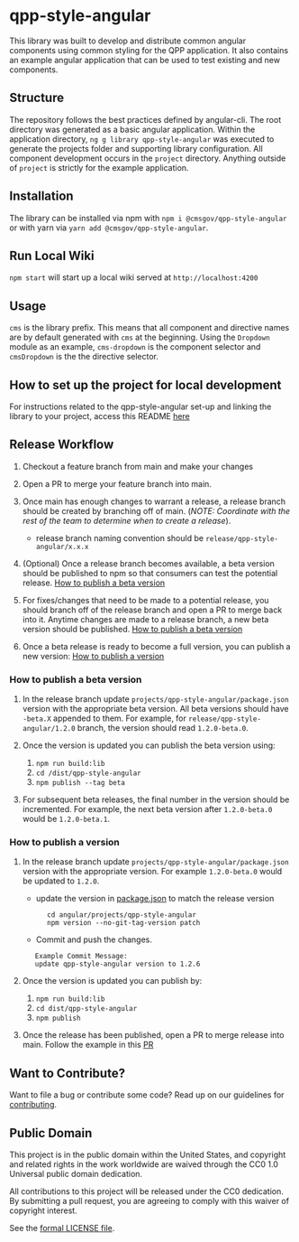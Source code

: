 # qpp-style-angular

This library was built to develop and distribute common angular components using common styling for the QPP application.
It also contains an example angular application that can be used to test existing and new components.

## Structure

The repository follows the best practices defined by angular-cli. The root directory was generated as a basic angular application.
Within the application directory, `ng g library qpp-style-angular` was executed to generate the projects folder and supporting library configuration.
All component development occurs in the `project` directory. Anything outside of `project` is strictly for the example application.

## Installation

The library can be installed via npm with `npm i @cmsgov/qpp-style-angular` or with yarn via `yarn add @cmsgov/qpp-style-angular`.

## Run Local Wiki
`npm start` will start up a local wiki served at `http://localhost:4200`

## Usage

`cms` is the library prefix. This means that all component and directive names are by default generated with `cms` at the beginning. Using the `Dropdown` module as an example, `cms-dropdown` is the component selector and `cmsDropdown` is the the directive selector.

## How to set up the project for local development

For instructions related to the qpp-style-angular set-up and linking the library to your project, access this README [here](./projects/qpp-style-angular/README.md)

## Release Workflow

1. Checkout a feature branch from main and make your changes

2. Open a PR to merge your feature branch into main.

3. Once main has enough changes to warrant a release, a release branch should be created by branching off of main. (_NOTE: Coordinate with the rest of the team to determine when to create a release_).
   - release branch naming convention should be `release/qpp-style-angular/x.x.x`

4. (Optional) Once a release branch becomes available, a beta version should be published to npm so that consumers can test the potential release. [How to publish a beta version](#how-to-publish-a-beta-version)

5. For fixes/changes that need to be made to a potential release, you should branch off of the release branch and open a PR to merge back into it. Anytime changes are made to a release branch, a new beta version should be published. [How to publish a beta version](#how-to-publish-a-beta-version)

6. Once a beta release is ready to become a full version, you can publish a new version: [How to publish a version](#how-to-publish-a-version)


### How to publish a beta version

1. In the release branch update `projects/qpp-style-angular/package.json` version with the appropriate beta version. All beta versions should have `-beta.X` appended to them. For example, for `release/qpp-style-angular/1.2.0` branch, the version should read `1.2.0-beta.0`.
2. Once the version is updated you can publish the beta version using:

    1. `npm run build:lib`
    2. `cd /dist/qpp-style-angular`
    3. `npm publish --tag beta`

3. For subsequent beta releases, the final number in the version should be incremented. For example, the next beta version after `1.2.0-beta.0` would be `1.2.0-beta.1`.

### How to publish a version

1. In the release branch update `projects/qpp-style-angular/package.json` version with the appropriate version. For example `1.2.0-beta.0` would be updated to `1.2.0`.
   - update the version in [package.json](./projects/qpp-style-angular/package.json) to match the release version
   ```shell
         cd angular/projects/qpp-style-angular
         npm version --no-git-tag-version patch
   ```
   - Commit and push the changes.
   ```text
      Example Commit Message:
      update qpp-style-angular version to 1.2.6
   ```
2. Once the version is updated you can publish by:

    1. `npm run build:lib`
    2. `cd dist/qpp-style-angular`
    3. `npm publish`
3. Once the release has been published, open a PR to merge release into main. Follow the example in this [PR](https://github.com/CMSgov/qpp-style/pull/874)

## Want to Contribute?

Want to file a bug or contribute some code? Read up on our guidelines for [contributing].

[contributing]: /.github/CONTRIBUTING.md

## Public Domain
This project is in the public domain within the United States, and copyright and related rights in the work worldwide are waived
through the CC0 1.0 Universal public domain dedication.

All contributions to this project will be released under the CC0 dedication. By submitting a pull request, you are agreeing to
comply with this waiver of copyright interest.

See the [formal LICENSE file](/LICENSE).

